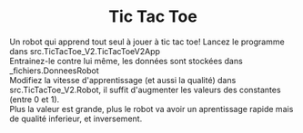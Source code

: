 <h1 style = "text-align:center";>Tic Tac Toe</h1>
Un robot qui apprend tout seul à jouer à tic tac toe! Lancez le programme dans src.TicTacToe_V2.TicTacToeV2App<br>
Entrainez-le contre lui même, les données sont stockées dans _fichiers.DonneesRobot<br>
Modifiez la vitesse d'apprentissage (et aussi la qualité) dans src.TicTacToe_V2.Robot, il suffit d'augmenter les valeurs des constantes (entre 0 et 1).<br>
Plus la valeur est grande, plus le robot va avoir un aprentissage rapide mais de qualité inferieur, et inversement.
